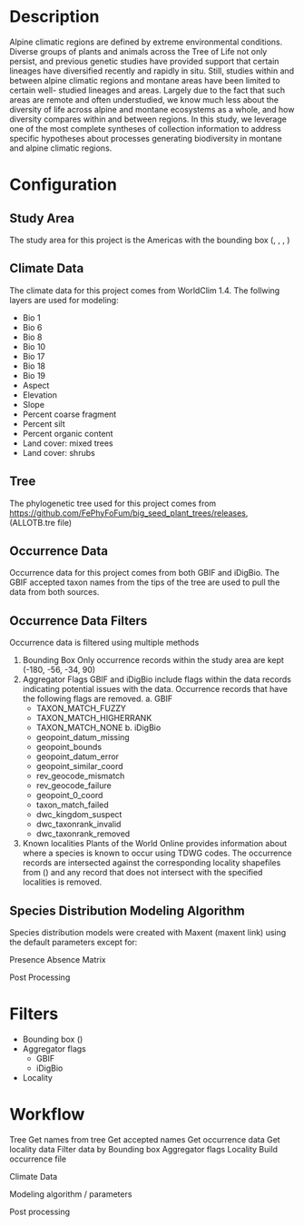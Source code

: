 Description
===========
Alpine climatic regions are defined by extreme environmental conditions.
Diverse groups of plants and animals across the Tree of Life not only persist,
and previous genetic studies have provided support that certain lineages have
diversified recently and rapidly in situ. Still, studies within and between
alpine climatic regions and montane areas have been limited to certain well-
studied lineages and areas. Largely due to the fact that such areas are remote
and often understudied, we know much less about the diversity of life across
alpine and montane ecosystems as a whole, and how diversity compares within and
between regions. In this study, we leverage one of the most complete syntheses
of collection information to address specific hypotheses about processes
generating biodiversity in montane and alpine climatic regions.


Configuration
=============

Study Area
----------
The study area for this project is the Americas with the bounding box (, , , )

Climate Data
------------
The climate data for this project comes from WorldClim 1.4.  The follwing
layers are used for modeling:
  * Bio 1
  * Bio 6
  * Bio 8
  * Bio 10
  * Bio 17
  * Bio 18
  * Bio 19
  * Aspect
  * Elevation
  * Slope
  * Percent coarse fragment
  * Percent silt
  * Percent organic content
  * Land cover: mixed trees
  * Land cover: shrubs


Tree
----
The phylogenetic tree used for this project comes from https://github.com/FePhyFoFum/big_seed_plant_trees/releases, (ALLOTB.tre file)


Occurrence Data
---------------
Occurrence data for this project comes from both GBIF and iDigBio.  The GBIF
accepted taxon names from the tips of the tree are used to pull the data from
both sources.

Occurrence Data Filters
-----------------------
Occurrence data is filtered using multiple methods

  1. Bounding Box
    Only occurrence records within the study area are kept (-180, -56, -34, 90)
  2. Aggregator Flags
    GBIF and iDigBio include flags within the data records indicating potential issues with the data.  Occurrence records that have the following flags are removed.
      a. GBIF
        * TAXON_MATCH_FUZZY
        * TAXON_MATCH_HIGHERRANK
        * TAXON_MATCH_NONE
      b. iDigBio
        * geopoint_datum_missing
        * geopoint_bounds
        * geopoint_datum_error
        * geopoint_similar_coord
        * rev_geocode_mismatch
        * rev_geocode_failure
        * geopoint_0_coord
        * taxon_match_failed
        * dwc_kingdom_suspect
        * dwc_taxonrank_invalid
        * dwc_taxonrank_removed
  3. Known localities
    Plants of the World Online provides information about where a species is
    known to occur using TDWG codes.  The occurrence records are intersected
    against the corresponding locality shapefiles from () and any record that
    does not intersect with the specified localities is removed.


Species Distribution Modeling Algorithm
---------------------------------------
Species distribution models were created with Maxent (maxent link) using the
default parameters except for:

Presence Absence Matrix

Post Processing


Filters
=======
 * Bounding box ()
 * Aggregator flags
    * GBIF
    * iDigBio
 * Locality


Workflow
========



Tree
Get names from tree
Get accepted names
Get occurrence data
Get locality data
Filter data by
 Bounding box
 Aggregator flags
 Locality
Build occurrence file

Climate Data


Modeling algorithm / parameters

Post processing
